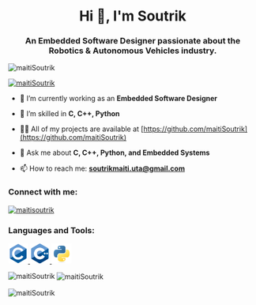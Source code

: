 <h1 align="center">Hi 👋, I'm Soutrik</h1>
<h3 align="center">An Embedded Software Designer passionate about the Robotics & Autonomous Vehicles industry.</h3>

<p align="left"> <img src="https://komarev.com/ghpvc/?username=maitiSoutrik&label=Profile%20views&color=0e75b6&style=flat" alt="maitiSoutrik" /> </p>

<p align="left"> <a href="https://github.com/ryo-ma/github-profile-trophy"><img src="https://github-profile-trophy.vercel.app/?username=maitiSoutrik" alt="maitiSoutrik" /></a> </p>

- 🔭 I’m currently working as an **Embedded Software Designer**

- 🌱 I’m skilled in **C, C++, Python**

- 👨‍💻 All of my projects are available at [https://github.com/maitiSoutrik](https://github.com/maitiSoutrik)

- 💬 Ask me about **C, C++, Python, and Embedded Systems**

- 📫 How to reach me: **soutrikmaiti.uta@gmail.com**

<h3 align="left">Connect with me:</h3>
<p align="left">
<a href="https://linkedin.com/in/maitisoutrik/" target="blank"><img align="center" src="https://raw.githubusercontent.com/rahuldkjain/github-profile-readme-generator/master/src/images/icons/Social/linked-in-alt.svg" alt="maitisoutrik" height="30" width="40" /></a>
</p>

<h3 align="left">Languages and Tools:</h3>
<p align="left"> 
<a href="https://www.cprogramming.com/" target="_blank" rel="noreferrer"> <img src="https://raw.githubusercontent.com/devicons/devicon/master/icons/c/c-original.svg" alt="c" width="40" height="40"/> </a>
<a href="https://isocpp.org/" target="_blank" rel="noreferrer"> <img src="https://raw.githubusercontent.com/devicons/devicon/master/icons/cplusplus/cplusplus-original.svg" alt="cpp" width="40" height="40"/> </a>
<a href="https://www.python.org/" target="_blank" rel="noreferrer"> <img src="https://raw.githubusercontent.com/devicons/devicon/master/icons/python/python-original.svg" alt="python" width="40" height="40"/> </a> 
</p>

<p><img align="left" src="https://github-readme-stats.vercel.app/api/top-langs?username=maitiSoutrik&show_icons=true&locale=en&layout=compact" alt="maitiSoutrik" /></p>

<p>&nbsp;<img align="center" src="https://github-readme-stats.vercel.app/api?username=maitiSoutrik&show_icons=true&locale=en" alt="maitiSoutrik" /></p>

<p><img align="center" src="https://github-readme-streak-stats.herokuapp.com/?user=maitiSoutrik&" alt="maitiSoutrik" /></p>
